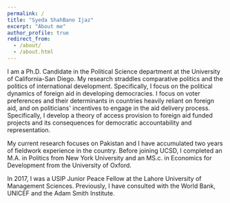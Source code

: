 ```yaml
---
permalink: /
title: "Syeda ShahBano Ijaz"
excerpt: "About me"
author_profile: true
redirect_from: 
  - /about/
  - /about.html
---
```


I am a Ph.D. Candidate in the Political Science department at the University of California-San Diego. My research straddles comparative politics and the politics of international development. Specifically, I focus on the political dynamics of foreign aid in developing democracies. I focus on voter preferences and their determinants in countries heavily reliant on foreign aid, and on politicians' incentives to engage in the aid delivery process. Specifically, I develop a theory of access provision to foreign aid funded projects and its consequences for democratic accountability and representation. 

My current research focuses on Pakistan and I have accumulated two years of fieldwork experience in the country. Before joining UCSD, I completed an M.A. in Politics from New York University and an MS.c. in Economics for Development from the University of Oxford. 

In 2017, I was a USIP Junior Peace Fellow at the Lahore University of Management Sciences. Previously, I have consulted with the World Bank, UNICEF and the Adam Smith Institute.  

